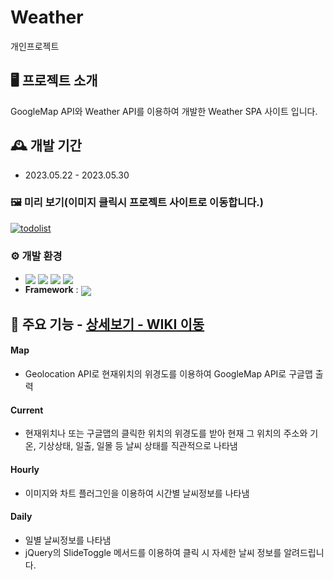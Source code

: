 # Weather
개인프로젝트

## 🖥️ 프로젝트 소개
GoogleMap API와 Weather API를 이용하여 개발한 Weather SPA 사이트 입니다. 
<br>

## 🕰️ 개발 기간
* 2023.05.22 - 2023.05.30

### 🖼️ 미리 보기(이미지 클릭시 프로젝트 사이트로 이동합니다.)
[![todolist](https://file.notion.so/f/s/38f88d90-ed02-4d21-b710-dc343f8fa0f1/weather.gif?id=9930268c-33cd-435e-acc6-6d266501c41a&table=block&spaceId=c27fd0d8-39d6-4196-a8f4-dab934ac5eab&expirationTimestamp=1687329307923&signature=kAyLRvSo4idY5CgWnm1diEFaP3FDLoku6BzD1Nr6ZoE)](https://donggoong.github.io/weather)

### ⚙️ 개발 환경
- <img valign="middle" src="https://img.shields.io/badge/NodeJs-339933?style=for-the-badge&logo=Node.Js&logoColor=white"> <img valign="middle" src="https://img.shields.io/badge/jQuery-0769AD?style=for-the-badge&logo=jQuery&logoColor=white"> <img valign="middle" src="https://img.shields.io/badge/Chart.js-FF6384?style=for-the-badge&logo=Chart.js&logoColor=white"> <img valign="middle" src="https://img.shields.io/badge/Sass-CC6699?style=for-the-badge&logo=Sass&logoColor=white">
- **Framework** : <img valign="middle" src="https://img.shields.io/badge/React-61DAFB?style=for-the-badge&logo=React&logoColor=white">

## 📌 주요 기능 - <a href="https://github.com/donggoong/Front-End/wiki/Weather" >상세보기 - WIKI 이동</a>
#### Map
  - Geolocation API로 현재위치의 위경도를 이용하여 GoogleMap API로 구글맵 출력
#### Current
  - 현재위치나 또는 구글맵의 클릭한 위치의 위경도를 받아 현재 그 위치의 주소와 기온, 기상상태, 일출, 일몰 등 날씨 상태를 직관적으로 나타냄 
#### Hourly
  - 이미지와 차트 플러그인을 이용하여 시간별 날씨정보를 나타냄  
#### Daily
  - 일별 날씨정보를 나타냄
  - jQuery의 SlideToggle 메서드를 이용하여 클릭 시 자세한 날씨 정보를 알려드립니다.
